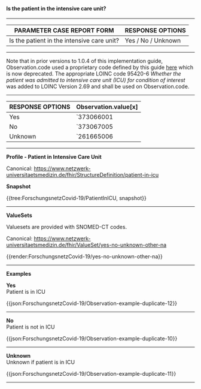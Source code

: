 #### Is the patient in the intensive care unit?

---

| PARAMETER CASE REPORT FORM | RESPONSE OPTIONS |
|--------------|-----------|
| Is the patient in the intensive care unit? | Yes / No / Unknown | 

---

Note that in prior versions to 1.0.4 of this implementation guide, Observation.code used a proprietary code defined by this guide [here](https://www.netzwerk-universitaetsmedizin.de/fhir/CodeSystem/ecrf-parameter-codes) which is now deprecated. The appropriate LOINC code 95420-6 *Whether the patient was admitted to intensive care unit (ICU) for condition of interest* was added to LOINC Version 2.69 and shall be used on Observation.code.

---

| RESPONSE OPTIONS | Observation.value[x] |
|--------------|-----------|
| Yes | `373066001 |Yes (qualifier value)|` |
| No | `373067005 |No (qualifier value)|` | 
| Unknown | `261665006 |Unknown (qualifier value)|` |

---

**Profile - Patient in Intensive Care Unit**

Canonical: https://www.netzwerk-universitaetsmedizin.de/fhir/StructureDefinition/patient-in-icu

**Snapshot**

{{tree:ForschungsnetzCovid-19/PatientInICU, snapshot}}

---

**ValueSets**

Valuesets are provided with SNOMED-CT codes.

Canonical: https://www.netzwerk-universitaetsmedizin.de/fhir/ValueSet/yes-no-unknown-other-na

{{render:ForschungsnetzCovid-19/yes-no-unknown-other-na}}

---

**Examples**

**Yes**
<br>
Patient is in ICU 

{{json:ForschungsnetzCovid-19/Observation-example-duplicate-12}} 

---

**No**
<br>
Patient is not in ICU 

{{json:ForschungsnetzCovid-19/Observation-example-duplicate-10}} 

---

**Unknown**
<br>
Unknown if patient is in ICU 

{{json:ForschungsnetzCovid-19/Observation-example-duplicate-11}} 

---